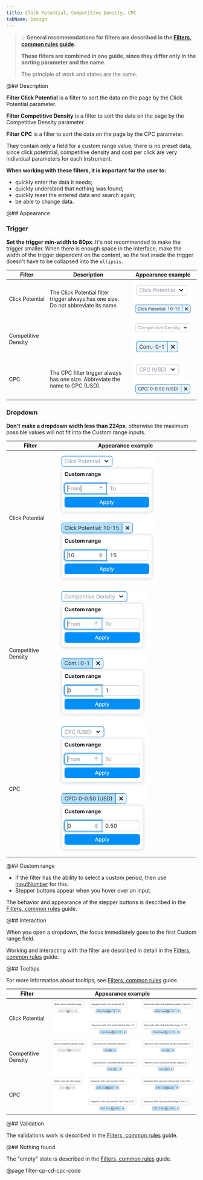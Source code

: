 ```yaml
---
title: Click Potential, Competitive Density, CPC
tabName: Design
---
```


> 💡 **General recommendations for filters are described in the [Filters, common rules guide](/filter-group/filter-rules/).**
>
> **These filters are combined in one guide, since they differ only in the sorting parameter and the name.**
>
> The principle of work and states are the same.

@## Description

**Filter Click Potential** is a filter to sort the data on the page by the Click Potential parameter.

**Filter Competitive Density** is a filter to sort the data on the page by the Competitive Density parameter.

**Filter CPC** is a filter to sort the data on the page by the CPC parameter.

They contain only a field for a custom range value, there is no preset data, since click potetntial, competitive density and cost per click are very individual parameters for each instrument.

**When working with these filters, it is important for the user to:**

- quickly enter the data it needs;
- quickly understand that nothing was found;
- quickly reset the entered data and search again;
- be able to change data.

@## Appearance

### Trigger

**Set the trigger min-width to 80px**. It's not recommended to make the trigger smaller. When there is enough space in the interface, make the width of the trigger dependent on the content, so the text inside the trigger doesn't have to be collapsed into the `ellipsis`.

| Filter              | Description                                                                         | Appearance example                                                    |
| ------------------- | ----------------------------------------------------------------------------------- | --------------------------------------------------------------------- |
| Click Potential     | The Click Potential filter trigger always has one size. Do not abbreviate its name. | ![default](static/placeholder-cp.png) ![active](static/active-cp.png) |
| Competitive Density |                                                                                     | ![default](static/placeholder-cd.png) ![active](static/active-cd.png) |
| CPC                 | The CPC filter trigger always has one size. Abbreviate the name to CPC (USD).       | ![default](static/placeholder.png) ![active](static/active.png)       |

### Dropdown

**Don't make a dropdown width less than 224px**, otherwise the maximum possible values will not fit into the Custom range inputs.

| Filter              | Appearance example                                                    |
| ------------------- | --------------------------------------------------------------------- |
| Click Potential     | ![opened cp](static/opened-cp.png) ![filled cp](static/filled-cp.png) |
| Competitive Density | ![opened cd](static/opened-cd.png) ![filled cd](static/filled-cd.png) |
| CPC                 | ![opened cpc](static/opened.png) ![filled cpc](static/filled.png)     |

@## Custom range

- If the filter has the ability to select a custom period, then use [InputNumber](/components/input-number/) for this.
- Stepper buttons appear when you hover over an input.

The behavior and appearance of the stepper buttons is described in the [Filters, common rules](/filter-group/filter-rules/) guide.

@## Interaction

When you open a dropdown, the focus immediately goes to the first Custom range field.

Working and interacting with the filter are described in detail in the [Filters, common rules](/filter-group/filter-rules/) guide.

@## Tooltips

For more information about tooltips, see [Filters, common rules](/filter-group/filter-rules/) guide.

| Filter              | Appearance example                     |
| ------------------- | -------------------------------------- |
| Click Potential     | ![tooltips cp](static/tooltips-cp.png) |
| Competitive Density | ![tooltips cd](static/tooltips-cd.png) |
| CPC                 | ![tooltips cpc](static/tooltips.png)   |

@## Validation

The validations work is described in the [Filters, common rules](/filter-group/filter-rules/) guide.

@## Nothing found

The "empty" state is described in the [Filters, common rules](/filter-group/filter-rules/) guide.

@page filter-cp-cd-cpc-code
